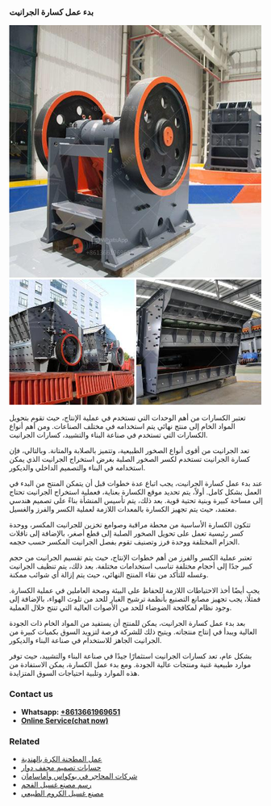 <h3>بدء عمل كسارة الجرانيت</h3><img src='1701850584.jpg' alt=''><p>تعتبر الكسارات من أهم الوحدات التي تستخدم في عملية الإنتاج، حيث تقوم بتحويل المواد الخام إلى منتج نهائي يتم استخدامه في مختلف الصناعات. ومن أهم أنواع الكسارات التي تستخدم في صناعة البناء والتشييد، كسارات الجرانيت.</p><p>تعد الجرانيت من أقوى أنواع الصخور الطبيعية، وتتميز بالصلابة والمتانة. وبالتالي، فإن كسارة الجرانيت تستخدم لكسر الصخور الصلبة بغرض استخراج الجرانيت الذي يمكن استخدامه في البناء والتصميم الداخلي والديكور.</p><p>عند بدء عمل كسارة الجرانيت، يجب اتباع عدة خطوات قبل أن يتمكن المنتج من البدء في العمل بشكل كامل. أولاً، يتم تحديد موقع الكسارة بعناية، فعملية استخراج الجرانيت تحتاج إلى مساحة كبيرة وبنية تحتية قوية. بعد ذلك، يتم تأسيس المنشأة بناءً على تصميم هندسي معتمد، حيث يتم تجهيز الكسارة بالمعدات اللازمة لعملية الكسر والفرز والغسيل.</p><p>تتكون الكسارة الأساسية من محطة مراقبة وصوامع تخزين للجرانيت المكسر، ووحدة كسر رئيسية تعمل على تحويل الصخور الصلبة إلى قطع أصغر، بالإضافة إلى ناقلات الحزام المختلفة ووحدة فرز وتصنيف تقوم بفصل الجرانيت المكسر حسب حجمه.</p><p>تعتبر عملية الكسر والفرز من أهم خطوات الإنتاج، حيث يتم تقسيم الجرانيت من حجم كبير جدًا إلى أحجام مختلفة تناسب استخدامات مختلفة. بعد ذلك، يتم تنظيف الجرانيت وغسله للتأكد من نقاء المنتج النهائي، حيث يتم إزالة أي شوائب ممكنة.</p><p>يجب أيضًا أخذ الاحتياطات اللازمة للحفاظ على البيئة وصحة العاملين في عملية الكسارة. فمثلًا، يجب تجهيز مصانع التصنيع بأنظمة ترشيح الغبار للحد من تلوث الهواء، بالإضافة إلى وجود نظام لمكافحة الضوضاء للحد من الأصوات العالية التي تنتج خلال العملية.</p><p>بعد بدء عمل كسارة الجرانيت، يمكن للمنتج أن يستفيد من المواد الخام ذات الجودة العالية ويبدأ في إنتاج منتجاته. ويتيح ذلك للشركة فرصة لتزويد السوق بكميات كبيرة من الجرانيت الجاهز للاستخدام في صناعة البناء والديكور.</p><p>بشكل عام، تعد كسارات الجرانيت استثمارًا جيدًا في صناعة البناء والتشييد، حيث توفر موارد طبيعية غنية ومنتجات عالية الجودة. ومع بدء عمل الكسارة، يمكن الاستفادة من هذه الموارد وتلبية احتياجات السوق المتزايدة.</p><h3>Contact us</h3><ul><li><strong>Whatsapp:&nbsp;<a href="https://wa.me/8613661969651">+8613661969651</a></strong></li><li><a href="https://swt.shibang-china.com/?git&amp;zhl&amp;بدء عمل كسارة الجرانيت"><strong>Online Service(chat now)</strong></a></li></ul><h3>Related</h3><ul><li><a href='عمل المطحنة الكرة بالهندية.md'>عمل المطحنة الكرة بالهندية</a></li><li><a href='حسابات تصميم مجفف دوار.md'>حسابات تصميم مجفف دوار</a></li><li><a href='شركات المحاجر في بوكواس وأماسامان.md'>شركات المحاجر في بوكواس وأماسامان</a></li><li><a href='رسم مصنع غسيل الفحم.md'>رسم مصنع غسيل الفحم</a></li><li><a href='مصنع غسيل الكروم الطبيعي.md'>مصنع غسيل الكروم الطبيعي</a></li></ul>